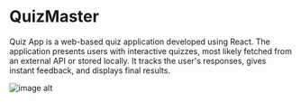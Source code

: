 # QuizMaster
Quiz App is a web-based quiz application developed using React. The application presents users with interactive quizzes, most likely fetched from an external API or stored locally. It tracks the user's responses, gives instant feedback, and displays final results.

![image alt]()
